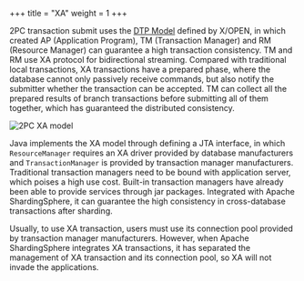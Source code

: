 +++
title = "XA"
weight = 1
+++

2PC transaction submit uses the [DTP Model](http://pubs.opengroup.org/onlinepubs/009680699/toc.pdf) defined by X/OPEN, 
in which created AP (Application Program), TM (Transaction Manager) and RM (Resource Manager) can guarantee a high transaction consistency.
TM and RM use XA protocol for bidirectional streaming. 
Compared with traditional local transactions, XA transactions have a prepared phase, where the database cannot only passively receive commands, but also notify the submitter whether the transaction can be accepted. 
TM can collect all the prepared results of branch transactions before submitting all of them together, which has guaranteed the distributed consistency.

![2PC XA model](https://shardingsphere.apache.org/document/current/img/transaction/2pc-tansaction.png)

Java implements the XA model through defining a JTA interface, in which `ResourceManager` requires an XA driver provided by database manufacturers and `TransactionManager` is provided by transaction manager manufacturers. 
Traditional transaction managers need to be bound with application server, which poises a high use cost. Built-in transaction managers have already been able to provide services through jar packages. 
Integrated with Apache ShardingSphere, it can guarantee the high consistency in cross-database transactions after sharding.

Usually, to use XA transaction, users must use its connection pool provided by transaction manager manufacturers. 
However, when Apache ShardingSphere integrates XA transactions, it has separated the management of XA transaction and its connection pool, so XA will not invade the applications.
